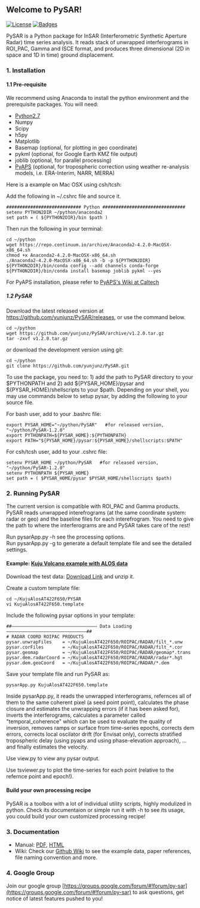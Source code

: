 ## Welcome to PySAR!   
   
[![License](http://img.shields.io/:license-mit-blue.svg)](https://github.com/yunjunz/PySAR)
[![Badges](http://img.shields.io/:badges-7/7-ff6799.svg)](https://github.com/yunjunz/PySAR)
       
PySAR is a Python package for InSAR (Interferometric Synthetic Aperture Radar) time series analysis. It reads stack of unwrapped interferograms in ROI_PAC, Gamma and ISCE format, and produces three dimensional (2D in space and 1D in time) ground displacement.   
   
### 1. Installation   

#### 1.1 Pre-requisite
We recommend using Anaconda to install the python environment and the prerequisite packages. You will need:   
- [Python2.7](https://www.continuum.io/downloads)
- Numpy
- Scipy
- h5py
- Matplotlib
- Basemap (optional, for plotting in geo coordinate)
- pykml (optional, for Google Earth KMZ file output)
- joblib (optional, for parallel processing)
- [PyAPS](http://earthdef.caltech.edu/projects/pyaps/wiki/Main) (optional, for tropospheric correction using weather re-analysis models, i.e. ERA-Interim, NARR, MERRA)

Here is a example on Mac OSX using csh/tcsh:   

Add the following in ~/.cshrc file and source it.   

    ############################ Python ############################### 
    setenv PYTHON2DIR ~/python/anaconda2
    set path = ( ${PYTHON2DIR}/bin $path )

Then run the following in your terminal:   

    cd ~/python
    wget https://repo.continuum.io/archive/Anaconda2-4.2.0-MacOSX-x86_64.sh
    chmod +x Anaconda2-4.2.0-MacOSX-x86_64.sh
    ./Anaconda2-4.2.0-MacOSX-x86_64.sh -b -p ${PYTHON2DIR}
    ${PYTHON2DIR}/bin/conda config --add channels conda-forge
    ${PYTHON2DIR}/bin/conda install basemap joblib pykml --yes   
   
For PyAPS installation, please refer to [PyAPS's Wiki at Caltech](http://earthdef.caltech.edu/projects/pyaps/wiki/Main)


##### 1.2 PySAR   
Download the latest released version at https://github.com/yunjunz/PySAR/releases, or use the command below.    
   
    cd ~/python
    wget https://github.com/yunjunz/PySAR/archive/v1.2.0.tar.gz
    tar -zxvf v1.2.0.tar.gz
   
or download the development version using git:   
   
    cd ~/python
    git clone https://github.com/yunjunz/PySAR.git
   
To use the package, you need to: 1) add the path to PySAR directory to your $PYTHONPATH and 2) add ${PYSAR_HOME}/pysar and ${PYSAR_HOME}/shellscripts to your $path. Depending on your shell, you may use commands below to setup pysar, by adding the following to your source file.   
   
For bash user, add to your .bashrc file:   

    export PYSAR_HOME="~/python/PySAR"   #for released version, "~/python/PySAR-1.2.0"
    export PYTHONPATH=${PYSAR_HOME}:${PYTHONPATH}   
    export PATH="${PYSAR_HOME}/pysar:${PYSAR_HOME}/shellscripts:$PATH"   

For csh/tcsh user, add to your .cshrc file:   

    setenv PYSAR_HOME ~/python/PySAR   #for released version, "~/python/PySAR-1.2.0"
    setenv PYTHONPATH ${PYSAR_HOME}
    set path = ( $PYSAR_HOME/pysar $PYSAR_HOME/shellscripts $path)
   
   
### 2. Running PySAR

The current version is compatible with ROI_PAC and Gamma products. PySAR reads unwrapped interefrograms (at the same coordinate system: radar or geo) and the baseline files for each interefrogram. You need to give the path to where the interferograms are and PySAR takes care of the rest!   

Run pysarApp.py -h see the processing options.   
Run pysarApp.py -g to generate a default template file and see the detailed settings.   

#### Example: [Kuju Volcano example with ALOS data](https://github.com/yunjunz/PySAR/wiki/Example)   

Download the test data: [Download Link](https://miami.app.box.com/v/pysar-demo-KujuAlosAT422F650) and unzip it.   

Create a custom template file:   

    cd ~/KujuAlosAT422F650/PYSAR
    vi KujuAlosAT422F650.template
   
Include the following pysar options in your template:   

    ##———————————————————————————————— Data Loading ——————————————————————————————##
    # RADAR COORD ROIPAC PRODUCTS
    pysar.unwrapFiles    = ~/KujuAlosAT422F650/ROIPAC/RADAR/filt_*.unw
    pysar.corFiles       = ~/KujuAlosAT422F650/ROIPAC/RADAR/filt_*.cor
    pysar.geomap         = ~/KujuAlosAT422F650/ROIPAC/RADAR/geomap*.trans
    pysar.dem.radarCoord = ~/KujuAlosAT422F650/ROIPAC/RADAR/radar*.hgt
    pysar.dem.geoCoord   = ~/KujuAlosAT422F650/ROIPAC/RADAR/*.dem

Save your template file and run PySAR as:   

    pysarApp.py KujuAlosAT422F650.template

Inside pysarApp.py, it reads the unwrapped interferograms, refernces all of them to the same coherent pixel (a seed point point), calculates the phase closure and estimates the unwrapping errors (if it has been asked for), inverts the interferograms, calculates a parameter called "temporal_coherence" which can be used to evaluate the quality of inversion, removes ramps or surface from time-series epochs, corrects dem errors, corrects local oscilator drift (for Envisat only), corrects stratified tropospheric delay (using pyaps and using phase-elevation approach), ... and finally estimates the velocity.   

Use view.py to view any pysar output.   

Use tsviewer.py to plot the time-series for each point (relative to the refernce point and epoch!).    

#### Build your own processing recipe   

PySAR is a toolbox with a lot of individual utility scripts, highly modulized in python. Check its documentaion or simple run it with -h to see its usage, you could build your own customized processing recipe!

   
### 3. Documentation
   
- Manual: [PDF](https://github.com/yunjunz/PySAR/blob/master/docs/Manual-1.2.0_201708.pdf), [HTML](https://github.com/yunjunz/PySAR/blob/master/docs/Manual-1.2.0_201708.html.zip)
- Wiki: Check our [Github Wiki](https://github.com/yunjunz/PySAR/wiki) to see the example data, paper references, file naming convention and more.
   
### 4. Google Group

Join our google group [https://groups.google.com/forum/#!forum/py-sar](https://groups.google.com/forum/#!forum/py-sar) to ask questions, get notice of latest features pushed to you!
